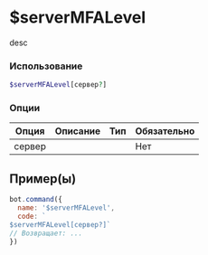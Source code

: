 # $serverMFALevel
desc
### Использование
```php
$serverMFALevel[сервер?]
```

### Опции

| Опция | Описание | Тип | Обязательно |
|--------|-------------|------|----------|
| сервер |  |  | Нет |  
## Пример(ы)

```javascript
bot.command({
  name: '$serverMFALevel',
  code: `
$serverMFALevel[сервер?]`
// Возвращает: ...
})
```
